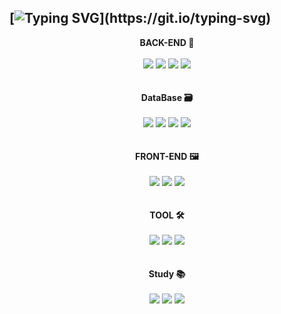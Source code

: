 [![Typing SVG](https://readme-typing-svg.demolab.com?font=Fira+Code&pause=1000&center=true&random=false&width=1012&lines=welcome+to+KTU's+github!)](https://git.io/typing-svg)
---
<div align="center" dir="auto">
  <b>BACK-END 🔩</b>
</div>  
<br>
<div align="center" dir="auto">
  <img src="https://img.shields.io/badge/Java-teal"/>
  <img src="https://img.shields.io/badge/SpringFramework-darkgreen?style=flat&logo=Spring&logoColor=black"/>
  <img src="https://img.shields.io/badge/SpringBoot-darkgreen?style=flat&logo=Spring Boot&logoColor=black"/>
  <img src="https://img.shields.io/badge/Spring Data JPA-darkgreen"/>
</div>
<br>
<br>
<div align="center" dir="auto">
  <b>DataBase 🗃️</b>
</div>  
<br>
<div align="center" dir="auto">
  <img src="https://img.shields.io/badge/Oracle-darkred?style=flat&logo=Oracle&logoColor=black%font=black"/>
  <img src="https://img.shields.io/badge/PostgreSQL-cadetblue?style=flat&logo=PostgreSQL&logoColor=black"/>
  <img src="https://img.shields.io/badge/SQLite-darkslategrey?style=flat&logo=SQLite&logoColor=black"/>
  <img src="https://img.shields.io/badge/BTL Data Integrator-dodgerblue"/>
</div>
<br>
<br>
<div align="center" dir="auto">
  <b>FRONT-END 🖼️</b>
</div>  
<br>
<div align="center" dir="auto">
  <img src="https://img.shields.io/badge/JavaScript-yellow?style=flat&logo=JavaScript&logoColor=black"/>
  <img src="https://img.shields.io/badge/exBuilder6-tomato"/>
  <img src="https://img.shields.io/badge/nexcroN-deepskyblue"/>
</div>
<br>
<br>
<div align="center" dir="auto">
  <b>TOOL 🛠️</b>
</div>  
<br>
<div align="center" dir="auto">
  <img src="https://img.shields.io/badge/IntelliJ-royalblue?style=flat&logo=IntelliJ IDEA&logoColor=black"/>
  <img src="https://img.shields.io/badge/Eclipse-indigo?style=flat&logo=Eclipse IDE&logoColor=black"/>
  <img src="https://img.shields.io/badge/DBeaver-brown?style=flat&logo=DBeaver&logoColor=black"/>
</div>
<br>
<br>
<div align="center" dir="auto">
  <b>Study 📚</b>
</div>  
<br>
<div align="center" dir="auto">
  <img src="https://img.shields.io/badge/Baekjoon Online Judge-dimgrey"/>
  <img src="https://img.shields.io/badge/JPA-cadetblue"/>
  <img src="https://img.shields.io/badge/Hibernate-darkgoldenrod?style=flat&logo=Hibernate&logoColor=black"/>
</div>
